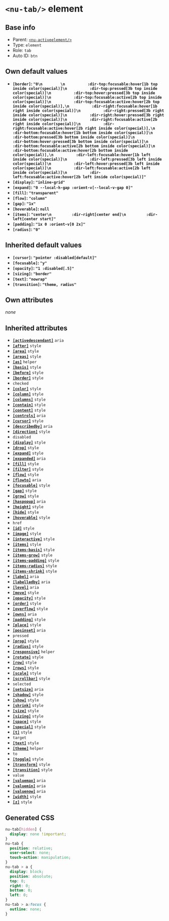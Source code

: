 # `<nu-tab/>` element

## Base info
* Parent: [`<nu-activeelement/>`](./nu-activeelement.md)
* Type: `element`
* Role: `tab`
* Auto ID: `btn`


## Own default values
* **`[border]`: `"0\n        \n          :dir-top:focusable:hover[1b top inside color(special)]\n          :dir-top:pressed[3b top inside color(special)]\n          :dir-top:hover:pressed[3b top inside color(special)]\n          :dir-top:focusable:active[2b top inside color(special)]\n          :dir-top:focusable:active:hover[2b top inside color(special)],\n          :dir-right:focusable:hover[1b right inside color(special)]\n          :dir-right:pressed[3b right inside color(special)]\n          :dir-right:hover:pressed[3b right inside color(special)]\n          :dir-right:focusable:active[2b right inside color(special)]\n          :dir-right:focusable:active:hover[2b right inside color(special)],\n          :dir-bottom:focusable:hover[1b bottom inside color(special)]\n          :dir-bottom:pressed[3b bottom inside color(special)]\n          :dir-bottom:hover:pressed[3b bottom inside color(special)]\n          :dir-bottom:focusable:active[2b bottom inside color(special)]\n          :dir-bottom:focusable:active:hover[2b bottom inside color(special)],\n          :dir-left:focusable:hover[1b left inside color(special)]\n          :dir-left:pressed[3b left inside color(special)]\n          :dir-left:hover:pressed[3b left inside color(special)]\n          :dir-left:focusable:active[2b left inside color(special)]\n          :dir-left:focusable:active:hover[2b left inside color(special)]"`**
* **`[display]`: `"inline-grid"`**
* **`[expand]`: `"0 --local-h-gap :orient-v[--local-v-gap 0]"`**
* **`[fill]`: `"transparent"`**
* **`[flow]`: `"column"`**
* **`[gap]`: `"1x"`**
* **`[hoverable]`: `null`**
* **`[items]`: `"center\n         :dir-right[center end]\n         :dir-left[center start]"`**
* **`[padding]`: `"1x 0 :orient-v[0 2x]"`**
* **`[radius]`: `"0"`**

## Inherited default values
* **`[cursor]`: `"pointer :disabled[default]"`**
* **`[focusable]`: `"y"`**
* **`[opacity]`: `"1 :disabled[.5]"`**
* **`[sizing]`: `"border"`**
* **`[text]`: `"nowrap"`**
* **`[transition]`: `"theme, radius"`**


## Own attributes
*none*


## Inherited attributes
* **[`[activedescendant]`](../attributes/activedescendant.md)** `aria`
* **[`[after]`](../attributes/after.md)** `style`
* **[`[area]`](../attributes/area.md)** `style`
* **[`[areas]`](../attributes/areas.md)** `style`
* **[`[as]`](../attributes/as.md)** `helper`
* **[`[basis]`](../attributes/basis.md)** `style`
* **[`[before]`](../attributes/before.md)** `style`
* **[`[border]`](../attributes/border.md)** `style`
* `checked`
* **[`[color]`](../attributes/color.md)** `style`
* **[`[column]`](../attributes/column.md)** `style`
* **[`[columns]`](../attributes/columns.md)** `style`
* **[`[contain]`](../attributes/contain.md)** `style`
* **[`[content]`](../attributes/content.md)** `style`
* **[`[controls]`](../attributes/controls.md)** `aria`
* **[`[cursor]`](../attributes/cursor.md)** `style`
* **[`[describedby]`](../attributes/describedby.md)** `aria`
* **[`[direction]`](../attributes/direction.md)** `style`
* `disabled`
* **[`[display]`](../attributes/display.md)** `style`
* **[`[drop]`](../attributes/drop.md)** `style`
* **[`[expand]`](../attributes/expand.md)** `style`
* **[`[expanded]`](../attributes/expanded.md)** `aria`
* **[`[fill]`](../attributes/fill.md)** `style`
* **[`[filter]`](../attributes/filter.md)** `style`
* **[`[flow]`](../attributes/flow.md)** `style`
* **[`[flowto]`](../attributes/flowto.md)** `aria`
* **[`[focusable]`](../attributes/focusable.md)** `style`
* **[`[gap]`](../attributes/gap.md)** `style`
* **[`[grow]`](../attributes/grow.md)** `style`
* **[`[haspopup]`](../attributes/haspopup.md)** `aria`
* **[`[height]`](../attributes/height.md)** `style`
* **[`[hide]`](../attributes/hide.md)** `style`
* **[`[hoverable]`](../attributes/hoverable.md)** `style`
* `href`
* **[`[id]`](../attributes/id.md)** `style`
* **[`[image]`](../attributes/image.md)** `style`
* **[`[interactive]`](../attributes/interactive.md)** `style`
* **[`[items]`](../attributes/items.md)** `style`
* **[`[items-basis]`](../attributes/items-basis.md)** `style`
* **[`[items-grow]`](../attributes/items-grow.md)** `style`
* **[`[items-padding]`](../attributes/items-padding.md)** `style`
* **[`[items-radius]`](../attributes/items-radius.md)** `style`
* **[`[items-shrink]`](../attributes/items-shrink.md)** `style`
* **[`[label]`](../attributes/label.md)** `aria`
* **[`[labelledby]`](../attributes/labelledby.md)** `aria`
* **[`[level]`](../attributes/level.md)** `aria`
* **[`[move]`](../attributes/move.md)** `style`
* **[`[opacity]`](../attributes/opacity.md)** `style`
* **[`[order]`](../attributes/order.md)** `style`
* **[`[overflow]`](../attributes/overflow.md)** `style`
* **[`[owns]`](../attributes/owns.md)** `aria`
* **[`[padding]`](../attributes/padding.md)** `style`
* **[`[place]`](../attributes/place.md)** `style`
* **[`[posinset]`](../attributes/posinset.md)** `aria`
* `pressed`
* **[`[prop]`](../attributes/prop.md)** `style`
* **[`[radius]`](../attributes/radius.md)** `style`
* **[`[responsive]`](../attributes/responsive.md)** `helper`
* **[`[rotate]`](../attributes/rotate.md)** `style`
* **[`[row]`](../attributes/row.md)** `style`
* **[`[rows]`](../attributes/rows.md)** `style`
* **[`[scale]`](../attributes/scale.md)** `style`
* **[`[scrollbar]`](../attributes/scrollbar.md)** `style`
* `selected`
* **[`[setsize]`](../attributes/setsize.md)** `aria`
* **[`[shadow]`](../attributes/shadow.md)** `style`
* **[`[show]`](../attributes/show.md)** `style`
* **[`[shrink]`](../attributes/shrink.md)** `style`
* **[`[size]`](../attributes/size.md)** `style`
* **[`[sizing]`](../attributes/sizing.md)** `style`
* **[`[space]`](../attributes/space.md)** `style`
* **[`[special]`](../attributes/special.md)** `style`
* **[`[t]`](../attributes/t.md)** `style`
* `target`
* **[`[text]`](../attributes/text.md)** `style`
* **[`[theme]`](../attributes/theme.md)** `helper`
* `to`
* **[`[toggle]`](../attributes/toggle.md)** `style`
* **[`[transform]`](../attributes/transform.md)** `style`
* **[`[transition]`](../attributes/transition.md)** `style`
* `value`
* **[`[valuemax]`](../attributes/valuemax.md)** `aria`
* **[`[valuemin]`](../attributes/valuemin.md)** `aria`
* **[`[valuenow]`](../attributes/valuenow.md)** `aria`
* **[`[width]`](../attributes/width.md)** `style`
* **[`[z]`](../attributes/z.md)** `style`

## Generated CSS
```css
nu-tab[hidden] {
  display: none !important;
}
nu-tab {
  position: relative;
  user-select: none;
  touch-action: manipulation;
}
nu-tab > a {
  display: block;
  position: absolute;
  top: 0;
  right: 0;
  bottom: 0;
  left: 0;
}
nu-tab > a:focus {
  outline: none;
}
```
